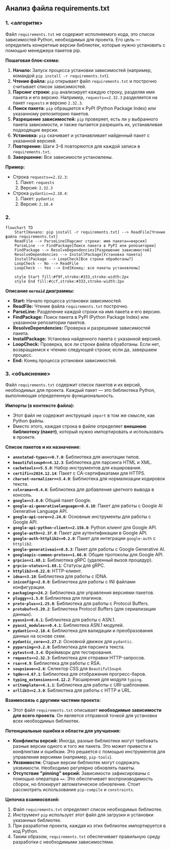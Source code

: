 ## Анализ файла requirements.txt

### 1. <алгоритм>

Файл `requirements.txt` не содержит исполняемого кода, это список зависимостей Python, необходимых для проекта. Его цель — определить конкретные версии библиотек, которые нужно установить с помощью менеджера пакетов pip. 

**Пошаговая блок-схема:**

1.  **Начало:** Запуск процесса установки зависимостей (например, командой `pip install -r requirements.txt`).
2.  **Чтение файла:** `pip` открывает файл `requirements.txt` и построчно считывает список зависимостей.
3.  **Парсинг строки:** `pip` анализирует каждую строку, разделяя имя пакета и его версию. Например, `requests==2.32.3` разделяется на пакет `requests` и версию `2.32.3`.
4.  **Поиск пакета:** `pip` обращается к PyPI (Python Package Index) или указанному репозиторию пакетов.
5.  **Разрешение зависимостей:**  `pip`  проверяет, есть ли у выбранного пакета зависимости, и также пытается разрешить их, устанавливая подходящие версии.
6.  **Установка:** `pip` скачивает и устанавливает найденный пакет с указанной версией.
7. **Повторение:** Шаги 3-6 повторяются для каждой записи в `requirements.txt`.
8.  **Завершение:** Все зависимости установлены.

**Пример:**
   - Строка `requests==2.32.3`:
     1. Пакет: `requests`
     2. Версия: `2.32.3`
   - Строка `pydantic==2.10.4`:
     1. Пакет: `pydantic`
     2. Версия: `2.10.4`

### 2. <mermaid>

```mermaid
flowchart TD
    Start[Начало: pip install -r requirements.txt] --> ReadFile[Чтение файла requirements.txt]
    ReadFile --> ParseLine[Парсинг строки: имя пакета==версия]
    ParseLine --> FindPackage[Поиск пакета в PyPI или репозитории]
    FindPackage --> ResolveDependencies[Разрешение зависимостей]
    ResolveDependencies --> InstallPackage[Установка пакета]
    InstallPackage --> LoopCheck[Все строки обработаны?]
    LoopCheck -- No --> ReadFile
    LoopCheck -- Yes --> End[Конец: все пакеты установлены]
    
    style Start fill:#f9f,stroke:#333,stroke-width:2px
    style End fill:#ccf,stroke:#333,stroke-width:2px
```

**Описание `mermaid` диаграммы:**

*   **Start:** Начало процесса установки зависимостей.
*   **ReadFile:** Чтение файла `requirements.txt` построчно.
*   **ParseLine:** Разделение каждой строки на имя пакета и его версию.
*  **FindPackage:** Поиск пакета в PyPI (Python Package Index) или указанном репозитории пакетов.
*  **ResolveDependencies:** Проверка и разрешение зависимостей пакета.
*   **InstallPackage:** Установка найденного пакета с указанной версией.
*   **LoopCheck:** Проверка, все ли строки файла обработаны. Если нет, возвращаемся к чтению следующей строки; если да, завершаем процесс.
*   **End:** Конец процесса установки зависимостей.

### 3. <объяснение>

Файл `requirements.txt` содержит список пакетов и их версий, необходимых для проекта. Каждый пакет — это библиотека Python, выполняющая определенную функциональность.

**Импорты (в контексте файла):**

*   Этот файл не содержит инструкций `import` в том же смысле, как Python файлы.
*   Вместо этого, каждая строка в файле определяет **внешнюю библиотеку (пакет)**, который нужно импортировать и использовать в проекте.

**Список пакетов и их назначение:**

*   **`annotated-types==0.7.0`**: Библиотека для аннотации типов.
*   **`beautifulsoup4==4.12.3`**: Библиотека для парсинга HTML и XML.
*  **`cachetools==5.5.0`**: Набор инструментов для кэширования.
*  **`certifi==2024.12.14`**: Пакет с CA-сертификатами для HTTPS.
*  **`charset-normalizer==3.4.0`**: Библиотека для нормализации кодировок текста.
*  **`colorama==0.4.6`**: Библиотека для добавления цветного вывода в консоль.
*  **`google==3.0.0`**: Общий пакет Google.
*  **`google-ai-generativelanguage==0.6.10`**: Пакет для работы с Google AI Generative Language API.
*  **`google-api-core==2.24.0`**: Основные инструменты для работы с Google API.
*  **`google-api-python-client==2.156.0`**: Python клиент для Google API.
*  **`google-auth==2.37.0`**: Пакет для аутентификации в Google API.
*  **`google-auth-httplib2==0.2.0`**: Пакет для интеграции `google-auth` с `httplib2`.
*  **`google-generativeai==0.8.3`**: Пакет для работы с Google Generative AI.
*  **`googleapis-common-protos==1.66.0`**: Общие протоколы для Google API.
*  **`grpcio==1.68.1`**: Библиотека gRPC (удаленный вызов процедур).
*  **`grpcio-status==1.68.1`**: Статусы для gRPC.
*  **`httplib2==0.22.0`**: HTTP-клиент.
*  **`idna==3.10`**: Библиотека для работы с IDNA.
*   **`iniconfig==2.0.0`**: Библиотека для работы с INI файлами конфигурации.
*   **`packaging==24.2`**: Библиотека для управления версиями пакетов.
*   **`pluggy==1.5.0`**: Библиотека для плагинов.
*  **`proto-plus==1.25.0`**: Библиотека для работы с Protocol Buffers.
*  **`protobuf==5.29.2`**: Библиотека Protocol Buffers (для сериализации данных).
*  **`pyasn1==0.6.1`**: Библиотека для работы с ASN.1.
*  **`pyasn1_modules==0.4.1`**: Библиотека ASN.1 модулей.
*  **`pydantic==2.10.4`**: Библиотека для валидации и преобразования данных на основе схем.
*  **`pydantic_core==2.27.2`**: Основной движок для `pydantic`.
*  **`pyparsing==3.2.0`**: Библиотека для парсинга текста.
*  **`pytest==8.3.4`**: Фреймворк для тестирования.
*   **`requests==2.32.3`**: Библиотека для отправки HTTP-запросов.
*   **`rsa==4.9`**: Библиотека для работы с RSA.
*   **`soupsieve==2.6`**:  Селектор CSS для `BeautifulSoup4`.
*  **`tqdm==4.67.1`**: Библиотека для отображения прогресс-баров.
*  **`typing_extensions==4.12.2`**: Расширения для модуля `typing`.
*  **`uritemplate==4.1.1`**: Библиотека для работы с URI-шаблонами.
*   **`urllib3==2.3.0`**: Библиотека для работы с HTTP и URL.

**Взаимосвязь с другими частями проекта:**

*   Этот файл `requirements.txt` описывает **необходимые зависимости для всего проекта**. Он является отправной точкой для установки всех необходимых библиотек.

**Потенциальные ошибки и области для улучшения:**

*   **Конфликты версий:** Иногда, разные библиотеки могут требовать разные версии одного и того же пакета. Это может привести к конфликтам и ошибкам. Это решается с помощью инструментов для управления версиями (например, `pip-tools`).
*   **Уязвимости:** Старые версии библиотек могут содержать уязвимости. Необходимо регулярно обновлять пакеты.
*   **Отсутствие "pinning" версий:**  Зависимости зафиксированы с помощью оператора `==`. Это обеспечивает воспроизводимость сборок, но блокирует автоматическое обновление. Стоит рассмотреть использование `pip-compile` и `constraints`.

**Цепочка взаимосвязей:**

1.  Файл `requirements.txt` определяет список необходимых библиотек.
2.  Инструмент `pip` использует этот файл для загрузки и установки указанных библиотек.
3.  При разработке проекта, каждая из этих библиотек импортируется в код Python.
4.  Таким образом, `requirements.txt` обеспечивает правильную среду разработки с необходимыми зависимостями.